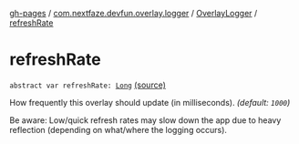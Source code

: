 [gh-pages](../../index.md) / [com.nextfaze.devfun.overlay.logger](../index.md) / [OverlayLogger](index.md) / [refreshRate](./refresh-rate.md)

# refreshRate

`abstract var refreshRate: `[`Long`](https://kotlinlang.org/api/latest/jvm/stdlib/kotlin/-long/index.html) [(source)](https://github.com/NextFaze/dev-fun/tree/master/devfun/src/main/java/com/nextfaze/devfun/overlay/logger/Logger.kt#L52)

How frequently this overlay should update (in milliseconds). *(default: `1000`)*

Be aware: Low/quick refresh rates may slow down the app due to heavy reflection (depending on what/where the logging occurs).

